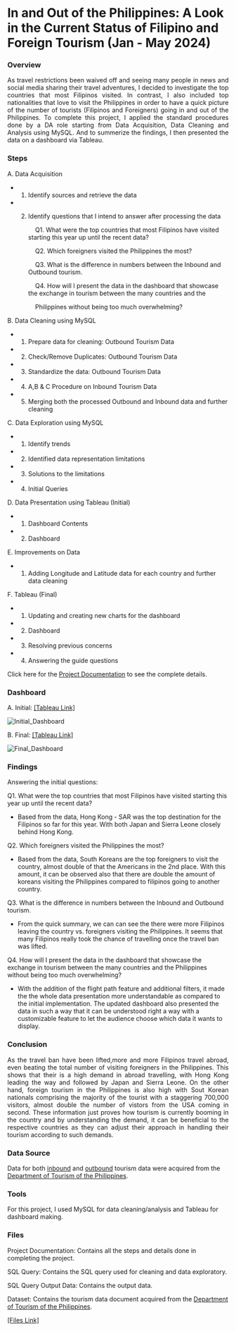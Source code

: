 #  In and Out of the Philippines: A Look in the Current Status of Filipino and Foreign Tourism (Jan - May 2024)

### Overview
<p align="justify">As travel restrictions been waived off and seeing many people in news and social media sharing their travel adventures, I decided to investigate the top countries that most Filipinos visited. In contrast, I also included top nationalities that love to visit the Philippines in order to have a quick picture of the number of tourists (Filipinos and Foreigners) going in and out of the Philippines. To complete this project, I applied the standard procedures done by a DA role starting from Data Acquisition, Data Cleaning and Analysis using MySQL. And to summerize the findings, I then presented the data on a dashboard via Tableau.</p>

 ### Steps
 A. Data Acquisition
- 1. Identify sources and retrieve the data
- 2. Identify questions that I intend to answer after processing the data

     &nbsp;&nbsp;&nbsp;&nbsp;Q1. What were the top countries that most Filipinos have visited starting this year up until the recent data?
     
     &nbsp;&nbsp;&nbsp;&nbsp;Q2. Which foreigners visited the Philippines the most?
     
     &nbsp;&nbsp;&nbsp;&nbsp;Q3. What is the difference in numbers between the Inbound and Outbound tourism.
     
     &nbsp;&nbsp;&nbsp;&nbsp;Q4. How will I present the data in the dashboard that showcase the exchange in tourism between the many countries and the
     
     &nbsp;&nbsp;&nbsp;&nbsp;Philippines without being too much overwhelming?

B. Data Cleaning using MySQL	
- 1. Prepare data for cleaning: Outbound Tourism Data
- 2. Check/Remove Duplicates: Outbound Tourism Data
- 3. Standardize the data: Outbound Tourism Data
- 4. A,B & C Procedure on Inbound Tourism Data
- 5. Merging both the processed Outbound and Inbound data and further cleaning

C. Data Exploration using MySQL
- 1. Identify trends
- 2. Identified data representation limitations
- 3. Solutions to the limitations
- 4. Initial Queries

D. Data Presentation using Tableau (Initial)
- 1. Dashboard Contents
- 2. Dashboard

E. Improvements on Data	
- 1. Adding Longitude and Latitude data for each country and further data cleaning

F. Tableau (Final)
- 1. Updating and creating new charts for the dashboard
- 2. Dashboard
- 3. Resolving previous concerns
- 4. Answering the guide questions

Click here for the [Project Documentation](https://docs.google.com/spreadsheets/d/1lSygxO0qv4ZjTrAea-bsbdSpEFVRgiygHF9ioZUMcaA/edit?usp=sharing) to see the complete details.

### Dashboard

A. Initial: [[Tableau Link]](https://public.tableau.com/views/ALookatFilipinosGoingAbroadVS_ForeignersGoingtothePhilippines/Dashboard1?:language=en-US&:sid=&:redirect=auth&:display_count=n&:origin=viz_share_link)

![Initial_Dashboard](https://github.com/user-attachments/assets/4d65837e-7282-44d1-a9a7-bbbee598865e)

B. Final: [[Tableau Link]](https://public.tableau.com/views/InandOutofthePhilippinesALookintheCurrentStatusofFilipinoandForeignTourismJan-May2024/Dashboard1?:language=en-US&:sid=&:redirect=auth&:display_count=n&:origin=viz_share_link)

![Final_Dashboard](https://github.com/user-attachments/assets/204bbad9-0bad-4087-b9e6-89db1e4e1706)


### Findings
Answering the initial questions:

Q1. What were the top countries that most Filipinos have visited starting this year up until the recent data?
 - Based from the data, Hong Kong - SAR was the top destination for the Filipinos so far for this year. With both Japan and Sierra Leone closely behind Hong Kong.

Q2. Which foreigners visited the Philippines the most?
- Based from the data, South Koreans are the top foreigners to visit the country, almost double of that the Americans in the 2nd place. With this amount, it can be observed also that there are double the amount of koreans visiting the Philippines compared to filipinos going to another country.

Q3. What is the difference in numbers between the Inbound and Outbound tourism.
- From the quick summary, we can can see the there were more Filipinos leaving the country vs. foreigners visiting the Philippines. It seems that many Filipinos really took the chance of travelling once the travel ban was lifted. 

Q4. How will I present the data in the dashboard that showcase the exchange in tourism between the many countries and the Philippines without being too much overwhelming?
- With the addition of the flight path feature and additional filters, it made the the whole data presentation more understandable as compared to the initial implementation. The updated dashboard also presented the data in such a way that it can be understood right a way with a customizable feature to let the audience choose which data it wants to display.

### Conclusion
<p align="justify">As the travel ban have been lifted,more and more Filipinos travel abroad, even beating the total number of visiting foreigners in the Philippines. This shows that their is a high demand in abroad travelling, with Hong Kong leading the way and followed by Japan and Sierra Leone. On the other hand, foreign tourism in the Philippines is also high with Sout Korean nationals comprising the majority of the tourist with a staggering 700,000 visitors, almost double the number of vistors from the USA coming in second. These information just proves how tourism is currently booming in the country and by understanding the demand, it can be beneficial to the respective countries as they can adjust their approach in handling their tourism according to such demands.</p>

### Data Source
Data for both [inbound](http://www.tourism.gov.ph/files/2024/tourism_demand/06/06-07/Visitor%20Arrivals%20by%20Country%20of%20Residence%20Jan-May%202024%20(2%20files%20merged).pdf) and [outbound](http://tourism.gov.ph/files/2024/tourism_demand/06/06-14/Outbound/JAN-MAY2024.pdf) tourism data were acquired from the [Department of Tourism of the Philippines](http://tourism.gov.ph/tourism_dem_sup_pub.aspx).

### Tools
For this project, I used MySQL for data cleaning/analysis and Tableau for dashboard making.

### Files

Project Documentation: Contains all the steps and details done in completing the project.

SQL Query: Contains the SQL query used for cleaning and data exploratory.

SQL Query Output Data: Contains the output data.

Dataset: Contains the tourism data document acquired from the [Department of Tourism of the Philippines](http://tourism.gov.ph/tourism_dem_sup_pub.aspx).

[[Files Link]](https://drive.google.com/drive/folders/1s8uzQq3bR_D9iZpW6AC80DAyTVRlilS1?usp=sharing)



